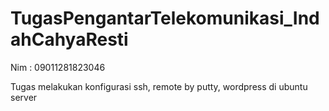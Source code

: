 # TugasPengantarTelekomunikasi_IndahCahyaResti
Nim : 09011281823046

Tugas melakukan konfigurasi ssh, remote by putty, wordpress di ubuntu server
